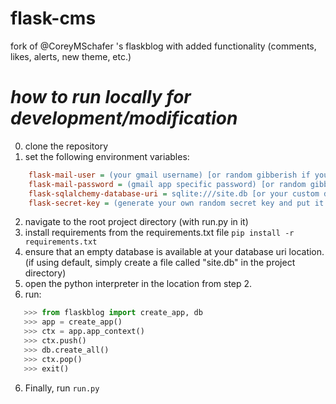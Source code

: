 # flask-cms
fork of @CoreyMSchafer 's flaskblog with added functionality (comments, likes, alerts, new theme, etc.)

# _how to run locally for development/modification_ #
0. clone the repository
1. set the following environment variables:
```ini
    flask-mail-user = (your gmail username) [or random gibberish if you do not want to use mail features, reset password will not work in this case]
    flask-mail-password = (gmail app specific password) [or random gibberish if you do not want to use mail features, reset password will not work in this case]
    flask-sqlalchemy-database-uri = sqlite:///site.db [or your custom database uri]
    flask-secret-key = (generate your own random secret key and put it here) [you can easily make one with os.urandom(24).hex()]
```
2. navigate to the root project directory (with run.py in it)
3. install requirements from the requirements.txt file `pip install -r requirements.txt`
3. ensure that an empty database is available at your database uri location. (if using default, simply create a file called "site.db" in the project directory)
4. open the python interpreter in the location from step 2.
5. run:
```py
   >>> from flaskblog import create_app, db
   >>> app = create_app()
   >>> ctx = app.app_context()
   >>> ctx.push()
   >>> db.create_all()
   >>> ctx.pop()
   >>> exit()
```
6. Finally, run `run.py`

